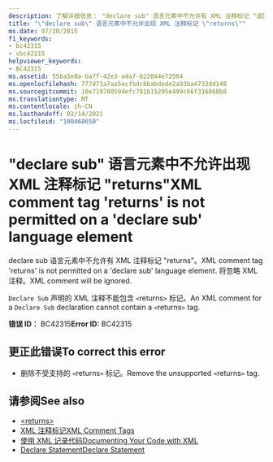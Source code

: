 ```yaml
---
description: 了解详细信息： "declare sub" 语言元素中不允许有 XML 注释标记 "返回"
title: "\"declare sub\" 语言元素中不允许出现 XML 注释标记 \"returns\""
ms.date: 07/20/2015
f1_keywords:
- bc42315
- vbc42315
helpviewer_keywords:
- BC42315
ms.assetid: 55ba3e8a-ba7f-42e3-a4a7-b22844e72564
ms.openlocfilehash: 777d71a7aa5ecfbdc6babdede2a93ba4733dd148
ms.sourcegitcommit: 10e719780594efc781b15295e499c66f316068b8
ms.translationtype: MT
ms.contentlocale: zh-CN
ms.lasthandoff: 02/14/2021
ms.locfileid: "100468650"
---
```

# <a name="xml-comment-tag-returns-is-not-permitted-on-a-declare-sub-language-element"></a><span data-ttu-id="314f0-103">"declare sub" 语言元素中不允许出现 XML 注释标记 "returns"</span><span class="sxs-lookup"><span data-stu-id="314f0-103">XML comment tag 'returns' is not permitted on a 'declare sub' language element</span></span>

<span data-ttu-id="314f0-104">declare sub 语言元素中不允许有 XML 注释标记 "returns"。</span><span class="sxs-lookup"><span data-stu-id="314f0-104">XML comment tag 'returns' is not permitted on a 'declare sub' language element.</span></span> <span data-ttu-id="314f0-105">将忽略 XML 注释。</span><span class="sxs-lookup"><span data-stu-id="314f0-105">XML comment will be ignored.</span></span>  
  
 <span data-ttu-id="314f0-106">`Declare Sub` 声明的 XML 注释不能包含 `<`returns`>` 标记。</span><span class="sxs-lookup"><span data-stu-id="314f0-106">An XML comment for a `Declare Sub` declaration cannot contain a `<`returns`>` tag.</span></span>  
  
 <span data-ttu-id="314f0-107">**错误 ID：** BC42315</span><span class="sxs-lookup"><span data-stu-id="314f0-107">**Error ID:** BC42315</span></span>  
  
## <a name="to-correct-this-error"></a><span data-ttu-id="314f0-108">更正此错误</span><span class="sxs-lookup"><span data-stu-id="314f0-108">To correct this error</span></span>  
  
- <span data-ttu-id="314f0-109">删除不受支持的 `<`returns`>` 标记。</span><span class="sxs-lookup"><span data-stu-id="314f0-109">Remove the unsupported `<`returns`>` tag.</span></span>  
  
## <a name="see-also"></a><span data-ttu-id="314f0-110">请参阅</span><span class="sxs-lookup"><span data-stu-id="314f0-110">See also</span></span>

- [\<returns>](../language-reference/xmldoc/returns.md)
- [<span data-ttu-id="314f0-111">XML 注释标记</span><span class="sxs-lookup"><span data-stu-id="314f0-111">XML Comment Tags</span></span>](../language-reference/xmldoc/index.md)
- [<span data-ttu-id="314f0-112">使用 XML 记录代码</span><span class="sxs-lookup"><span data-stu-id="314f0-112">Documenting Your Code with XML</span></span>](../programming-guide/program-structure/documenting-your-code-with-xml.md)
- [<span data-ttu-id="314f0-113">Declare Statement</span><span class="sxs-lookup"><span data-stu-id="314f0-113">Declare Statement</span></span>](../language-reference/statements/declare-statement.md)

